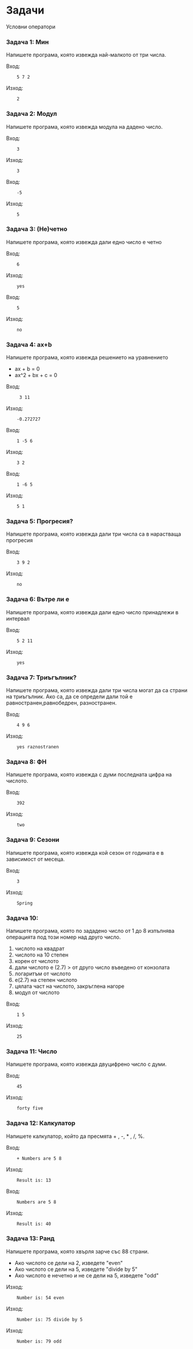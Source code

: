 Задачи
====================

Условни оператори

### Задача 1: Мин
Напишете програма, която извежда най-малкото от три числа.

Вход:
```
    5 7 2
```

Изход:
```
    2
```

### Задача 2: Модул
Напишете програма, която извежда модула на дадено число.

Вход:
```
    3
```
Изход:
```
    3
```

Вход:
```
    -5
```
Изход:
```
    5
```

### Задача 3: (Не)четно
Напишете програма, която извежда дали едно число е четно

Вход:
```
    6
```
Изход:
```
    yes
```

Вход:
```
    5
```
Изход:
```
    no
```


### Задача 4: ax+b
Напишете програма, която извежда решението на уравнението
* аx + b = 0
* ax^2 + bx + c = 0

Вход:
```
     3 11
```
Изход:
```
    -0.272727
```

Вход:
```
    1 -5 6
```
Изход:
```
    3 2
```

Вход:
```
    1 -6 5
```
Изход:
```
    5 1
```


### Задача 5: Прогресия?
Напишете програма, която извежда дали три числа са в нарастваща прогресия

Вход:
```
    3 9 2
```
Изход:
```
    no
```

### Задача 6: Вътре ли е
Напишете програма, която извежда дали едно число принадлежи в интервал

Вход:
```
    5 2 11
```
Изход:
```
    yes
```

### Задача 7: Триъгълник?
Напишете програма, която извежда дали три числа могат да са страни на триъгълник. Ако са, да се определи дали той е равностранен,равнобедрен, разностранен.

Вход:
```
    4 9 6
```
Изход:
```
    yes raznostranen
```


### Задача 8: ФН
Напишете програма, която извежда с думи последната цифра на числото.

Вход:
```
    392
```
Изход:
```
    two
```

### Задача 9: Сезони
Напишете програма, която извежда кой сезон от годината е в зависимост от месеца.

Вход:
```
    3
```
Изход:
```
    Spring
```

### Задача 10:
Напишете програма, която по зададено число от 1 до 8  изпълнява операцията под този номер над друго число.

1. числото на квадрат
2. числото на 10 степен
3. корен от числото
4. дали числото е (2.7) > от друго число въведено от конзолата
5. логаритъм от числото
6. е(2.7) на степен числото
7. цялата част на числото, закръглена нагоре
8. модул от числото

Вход:
```
    1 5
```
Изход:
```
    25
```


### Задача 11: Число
Напишете програма, която извежда двуцифрено число с думи.

Вход:
```
    45
```
Изход:
```
    forty five
```

### Задача 12: Калкулатор
Напишете калкулатор, който да пресмята + , -, * , /, %.

Вход:
```
    + Numbers are 5 8
```
Изход:
```
    Result is: 13
```

Вход:
```
    Numbers are 5 8
```
Изход:
```
    Result is: 40
```


### Задача 13: Ранд
Напишете програма, която хвърля зарче със 88 страни.
* Ако числото се дели на 2, изведете "even"
* Ако числото се дели на 5, изведете "divide by 5"
* Ако числото е нечетно и не се дели на 5, изведете "odd"


Изход:
```
    Number is: 54 even
```

Изход:
```
    Number is: 75 divide by 5
```

Изход:
```
    Number is: 79 odd
```